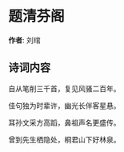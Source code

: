 # 题清芬阁

**作者**: 刘琯

## 诗词内容

自从笔削三千首，复见风骚二百年。

佳句独为时辈许，幽光长伴客星悬。

耳孙文采方高蹈，鼻祖声名更盛传。

曾到先生栖隐处，桐君山下好林泉。

